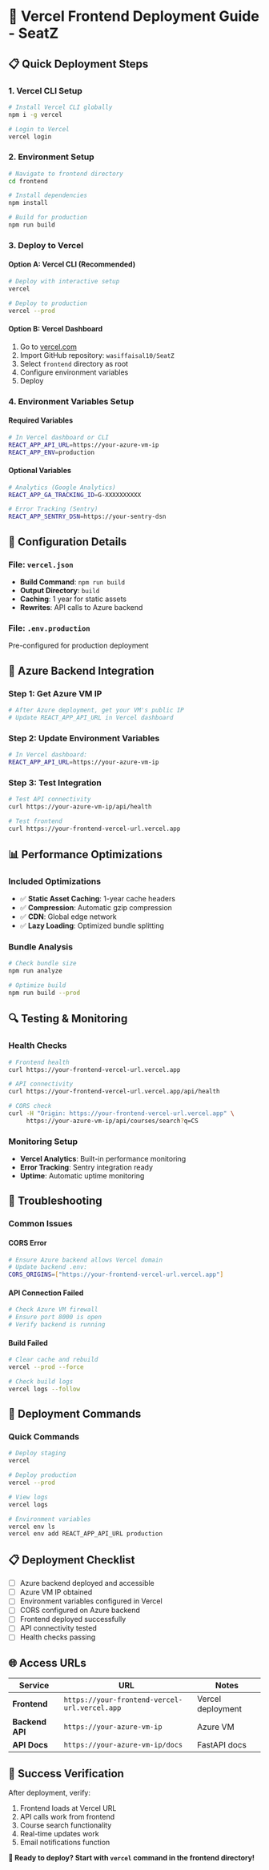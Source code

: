 # 🚀 Vercel Frontend Deployment Guide - SeatZ

## 📋 **Quick Deployment Steps**

### **1. Vercel CLI Setup**
```bash
# Install Vercel CLI globally
npm i -g vercel

# Login to Vercel
vercel login
```

### **2. Environment Setup**
```bash
# Navigate to frontend directory
cd frontend

# Install dependencies
npm install

# Build for production
npm run build
```

### **3. Deploy to Vercel**

#### **Option A: Vercel CLI (Recommended)**
```bash
# Deploy with interactive setup
vercel

# Deploy to production
vercel --prod
```

#### **Option B: Vercel Dashboard**
1. Go to [vercel.com](https://vercel.com)
2. Import GitHub repository: `wasiffaisal10/SeatZ`
3. Select `frontend` directory as root
4. Configure environment variables
5. Deploy

### **4. Environment Variables Setup**

#### **Required Variables**
```bash
# In Vercel dashboard or CLI
REACT_APP_API_URL=https://your-azure-vm-ip
REACT_APP_ENV=production
```

#### **Optional Variables**
```bash
# Analytics (Google Analytics)
REACT_APP_GA_TRACKING_ID=G-XXXXXXXXXX

# Error Tracking (Sentry)
REACT_APP_SENTRY_DSN=https://your-sentry-dsn
```

## 🔧 **Configuration Details**

### **File: `vercel.json`**
- **Build Command**: `npm run build`
- **Output Directory**: `build`
- **Caching**: 1 year for static assets
- **Rewrites**: API calls to Azure backend

### **File: `.env.production`**
Pre-configured for production deployment

## 🎯 **Azure Backend Integration**

### **Step 1: Get Azure VM IP**
```bash
# After Azure deployment, get your VM's public IP
# Update REACT_APP_API_URL in Vercel dashboard
```

### **Step 2: Update Environment Variables**
```bash
# In Vercel dashboard:
REACT_APP_API_URL=https://your-azure-vm-ip
```

### **Step 3: Test Integration**
```bash
# Test API connectivity
curl https://your-azure-vm-ip/api/health

# Test frontend
curl https://your-frontend-vercel-url.vercel.app
```

## 📊 **Performance Optimizations**

### **Included Optimizations**
- ✅ **Static Asset Caching**: 1-year cache headers
- ✅ **Compression**: Automatic gzip compression
- ✅ **CDN**: Global edge network
- ✅ **Lazy Loading**: Optimized bundle splitting

### **Bundle Analysis**
```bash
# Check bundle size
npm run analyze

# Optimize build
npm run build --prod
```

## 🔍 **Testing & Monitoring**

### **Health Checks**
```bash
# Frontend health
curl https://your-frontend-vercel-url.vercel.app

# API connectivity
curl https://your-frontend-vercel-url.vercel.app/api/health

# CORS check
curl -H "Origin: https://your-frontend-vercel-url.vercel.app" \
     https://your-azure-vm-ip/api/courses/search?q=CS
```

### **Monitoring Setup**
- **Vercel Analytics**: Built-in performance monitoring
- **Error Tracking**: Sentry integration ready
- **Uptime**: Automatic uptime monitoring

## 🚨 **Troubleshooting**

### **Common Issues**

#### **CORS Error**
```bash
# Ensure Azure backend allows Vercel domain
# Update backend .env:
CORS_ORIGINS=["https://your-frontend-vercel-url.vercel.app"]
```

#### **API Connection Failed**
```bash
# Check Azure VM firewall
# Ensure port 8000 is open
# Verify backend is running
```

#### **Build Failed**
```bash
# Clear cache and rebuild
vercel --prod --force

# Check build logs
vercel logs --follow
```

## 🔄 **Deployment Commands**

### **Quick Commands**
```bash
# Deploy staging
vercel

# Deploy production
vercel --prod

# View logs
vercel logs

# Environment variables
vercel env ls
vercel env add REACT_APP_API_URL production
```

## 📋 **Deployment Checklist**

- [ ] Azure backend deployed and accessible
- [ ] Azure VM IP obtained
- [ ] Environment variables configured in Vercel
- [ ] CORS configured on Azure backend
- [ ] Frontend deployed successfully
- [ ] API connectivity tested
- [ ] Health checks passing

## 🌐 **Access URLs**

| Service | URL | Notes |
|---------|-----|--------|
| **Frontend** | `https://your-frontend-vercel-url.vercel.app` | Vercel deployment |
| **Backend API** | `https://your-azure-vm-ip` | Azure VM |
| **API Docs** | `https://your-azure-vm-ip/docs` | FastAPI docs |

## 🎯 **Success Verification**

After deployment, verify:
1. Frontend loads at Vercel URL
2. API calls work from frontend
3. Course search functionality
4. Real-time updates work
5. Email notifications function

**🚀 Ready to deploy? Start with `vercel` command in the frontend directory!**